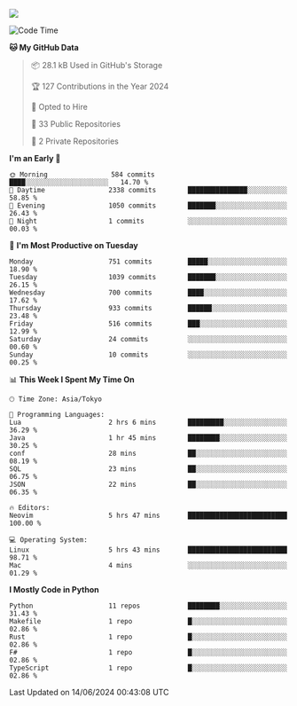 ![](https://komarev.com/ghpvc/?username=kitagawa-hr)

<!--START_SECTION:waka-->
![Code Time](http://img.shields.io/badge/Code%20Time-868%20hrs%2017%20mins-blue)

**🐱 My GitHub Data** 

> 📦 28.1 kB Used in GitHub's Storage 
 > 
> 🏆 127 Contributions in the Year 2024
 > 
> 💼 Opted to Hire
 > 
> 📜 33 Public Repositories 
 > 
> 🔑 2 Private Repositories 
 > 
**I'm an Early 🐤** 

```text
🌞 Morning                584 commits         ████░░░░░░░░░░░░░░░░░░░░░   14.70 % 
🌆 Daytime                2338 commits        ███████████████░░░░░░░░░░   58.85 % 
🌃 Evening                1050 commits        ███████░░░░░░░░░░░░░░░░░░   26.43 % 
🌙 Night                  1 commits           ░░░░░░░░░░░░░░░░░░░░░░░░░   00.03 % 
```
📅 **I'm Most Productive on Tuesday** 

```text
Monday                   751 commits         █████░░░░░░░░░░░░░░░░░░░░   18.90 % 
Tuesday                  1039 commits        ███████░░░░░░░░░░░░░░░░░░   26.15 % 
Wednesday                700 commits         ████░░░░░░░░░░░░░░░░░░░░░   17.62 % 
Thursday                 933 commits         ██████░░░░░░░░░░░░░░░░░░░   23.48 % 
Friday                   516 commits         ███░░░░░░░░░░░░░░░░░░░░░░   12.99 % 
Saturday                 24 commits          ░░░░░░░░░░░░░░░░░░░░░░░░░   00.60 % 
Sunday                   10 commits          ░░░░░░░░░░░░░░░░░░░░░░░░░   00.25 % 
```


📊 **This Week I Spent My Time On** 

```text
🕑︎ Time Zone: Asia/Tokyo

💬 Programming Languages: 
Lua                      2 hrs 6 mins        █████████░░░░░░░░░░░░░░░░   36.29 % 
Java                     1 hr 45 mins        ████████░░░░░░░░░░░░░░░░░   30.25 % 
conf                     28 mins             ██░░░░░░░░░░░░░░░░░░░░░░░   08.19 % 
SQL                      23 mins             ██░░░░░░░░░░░░░░░░░░░░░░░   06.75 % 
JSON                     22 mins             ██░░░░░░░░░░░░░░░░░░░░░░░   06.35 % 

🔥 Editors: 
Neovim                   5 hrs 47 mins       █████████████████████████   100.00 % 

💻 Operating System: 
Linux                    5 hrs 43 mins       █████████████████████████   98.71 % 
Mac                      4 mins              ░░░░░░░░░░░░░░░░░░░░░░░░░   01.29 % 
```

**I Mostly Code in Python** 

```text
Python                   11 repos            ████████░░░░░░░░░░░░░░░░░   31.43 % 
Makefile                 1 repo              █░░░░░░░░░░░░░░░░░░░░░░░░   02.86 % 
Rust                     1 repo              █░░░░░░░░░░░░░░░░░░░░░░░░   02.86 % 
F#                       1 repo              █░░░░░░░░░░░░░░░░░░░░░░░░   02.86 % 
TypeScript               1 repo              █░░░░░░░░░░░░░░░░░░░░░░░░   02.86 % 
```




 Last Updated on 14/06/2024 00:43:08 UTC
<!--END_SECTION:waka-->
